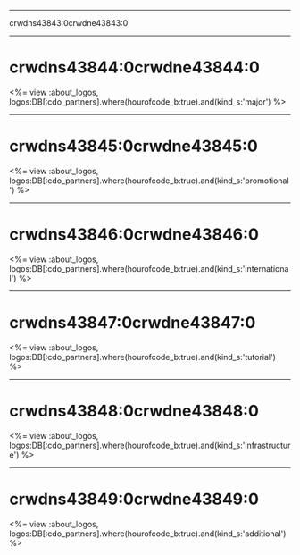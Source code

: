 * * *

crwdns43843:0crwdne43843:0

* * *

# crwdns43844:0crwdne43844:0

<%= view :about_logos, logos:DB[:cdo_partners].where(hourofcode_b:true).and(kind_s:'major') %>

* * *

# crwdns43845:0crwdne43845:0

<%= view :about_logos, logos:DB[:cdo_partners].where(hourofcode_b:true).and(kind_s:'promotional') %>

* * *

# crwdns43846:0crwdne43846:0

<%= view :about_logos, logos:DB[:cdo_partners].where(hourofcode_b:true).and(kind_s:'international') %>

* * *

# crwdns43847:0crwdne43847:0

<%= view :about_logos, logos:DB[:cdo_partners].where(hourofcode_b:true).and(kind_s:'tutorial') %>

* * *

# crwdns43848:0crwdne43848:0

<%= view :about_logos, logos:DB[:cdo_partners].where(hourofcode_b:true).and(kind_s:'infrastructure') %>

* * *

# crwdns43849:0crwdne43849:0

<%= view :about_logos, logos:DB[:cdo_partners].where(hourofcode_b:true).and(kind_s:'additional') %>